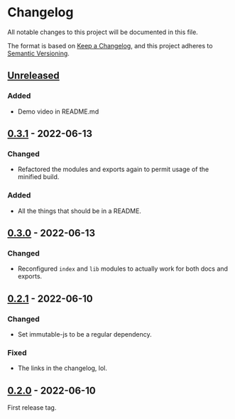 # Changelog

All notable changes to this project will be documented in this file.

The format is based on [Keep a Changelog](https://keepachangelog.com/en/1.0.0/),
and this project adheres to [Semantic Versioning](https://semver.org/spec/v2.0.0.html).

## [Unreleased]
### Added
- Demo video in README.md

## [0.3.1] - 2022-06-13
### Changed
- Refactored the modules and exports again to permit usage of the minified build.

### Added
- All the things that should be in a README.

## [0.3.0] - 2022-06-13
### Changed
- Reconfigured `index` and `lib` modules to actually work for both docs and exports.

## [0.2.1] - 2022-06-10
### Changed
- Set immutable-js to be a regular dependency.

### Fixed
- The links in the changelog, lol.

## [0.2.0] - 2022-06-10
First release tag.

[Unreleased]: https://github.com/cirrus-logic/lit-modal-portal/compare/v0.3.1...HEAD
[0.3.1]: https://github.com/cirrus-logic/lit-modal-portal/compare/v0.3.0...v0.3.1
[0.3.0]: https://github.com/cirrus-logic/lit-modal-portal/compare/v0.2.1...v0.3.0
[0.2.1]: https://github.com/cirrus-logic/lit-modal-portal/compare/v0.2.0...v0.2.1
[0.2.0]: https://github.com/cirrus-logic/lit-modal-portal/releases/tag/v0.2.0
